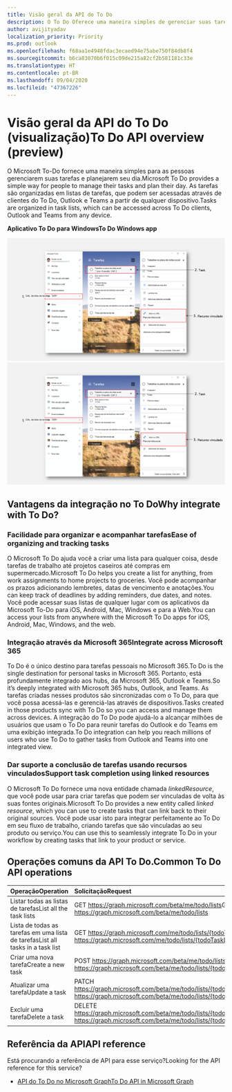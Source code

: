 ```yaml
---
title: Visão geral da API do To Do
description: O To Do Oferece uma maneira simples de gerenciar suas tarefas e planejar o seu dia
author: avijityadav
localization_priority: Priority
ms.prod: outlook
ms.openlocfilehash: f68aa1e4948fdac3ecaed94e75abe750f84db8f4
ms.sourcegitcommit: b6ca83070b6f015c09de215a82cf2b581181c33e
ms.translationtype: HT
ms.contentlocale: pt-BR
ms.lasthandoff: 09/04/2020
ms.locfileid: "47367226"
---
```

# <a name="to-do-api-overview-preview"></a><span data-ttu-id="68540-103">Visão geral da API do To Do (visualização)</span><span class="sxs-lookup"><span data-stu-id="68540-103">To Do API overview (preview)</span></span>
<span data-ttu-id="68540-104">O Microsoft To-Do fornece uma maneira simples para as pessoas gerenciarem suas tarefas e planejarem seu dia.</span><span class="sxs-lookup"><span data-stu-id="68540-104">Microsoft To Do provides a simple way for people to manage their tasks and plan their day.</span></span> <span data-ttu-id="68540-105">As tarefas são organizadas em listas de tarefas, que podem ser acessadas através de clientes do To Do, Outlook e Teams a partir de qualquer dispositivo.</span><span class="sxs-lookup"><span data-stu-id="68540-105">Tasks are organized in task lists, which can be accessed across To Do clients, Outlook and Teams from any device.</span></span>

<span data-ttu-id="68540-106">**Aplicativo To Do para Windows**</span><span class="sxs-lookup"><span data-stu-id="68540-106">**To Do Windows app**</span></span>

<span data-ttu-id="68540-107">![Captura de tela de um aplicativo Microsoft To Do para Windows](./images/todo-windows-app.png "Imagem de um aplicativo Microsoft To Do para Windows")</span><span class="sxs-lookup"><span data-stu-id="68540-107">![Screenshot of a Microsoft To Do Windows App](./images/todo-windows-app.png "Image of Microsoft To Do Windows App")</span></span>

## <a name="why-integrate-with-to-do"></a><span data-ttu-id="68540-108">Vantagens da integração no To Do</span><span class="sxs-lookup"><span data-stu-id="68540-108">Why integrate with To Do?</span></span>

### <a name="ease-of-organizing-and-tracking-tasks"></a><span data-ttu-id="68540-109">Facilidade para organizar e acompanhar tarefas</span><span class="sxs-lookup"><span data-stu-id="68540-109">Ease of organizing and tracking tasks</span></span>
<span data-ttu-id="68540-110">O Microsoft To Do ajuda você a criar uma lista para qualquer coisa, desde tarefas de trabalho até projetos caseiros até compras em supermercado.</span><span class="sxs-lookup"><span data-stu-id="68540-110">Microsoft To Do helps you create a list for anything, from work assignments to home projects to groceries.</span></span> <span data-ttu-id="68540-111">Você pode acompanhar os prazos adicionando lembretes, datas de vencimento e anotações.</span><span class="sxs-lookup"><span data-stu-id="68540-111">You can keep track of deadlines by adding reminders, due dates, and notes.</span></span> <span data-ttu-id="68540-112">Você pode acessar suas listas de qualquer lugar com os aplicativos da Microsoft To-Do para iOS, Android, Mac, Windows e para a Web.</span><span class="sxs-lookup"><span data-stu-id="68540-112">You can access your lists from anywhere with the Microsoft To Do apps for iOS, Android, Mac, Windows, and the web.</span></span> 

### <a name="integrate-across-microsoft-365"></a><span data-ttu-id="68540-113">Integração através da Microsoft 365</span><span class="sxs-lookup"><span data-stu-id="68540-113">Integrate across Microsoft 365</span></span>
<span data-ttu-id="68540-114">To Do é o único destino para tarefas pessoais no Microsoft 365.</span><span class="sxs-lookup"><span data-stu-id="68540-114">To Do is the single destination for personal tasks in Microsoft 365.</span></span> <span data-ttu-id="68540-115">Portanto, está profundamente integrado aos hubs, da Microsoft 365, Outlook e Teams.</span><span class="sxs-lookup"><span data-stu-id="68540-115">So it’s deeply integrated with Microsoft 365 hubs, Outlook, and Teams.</span></span> <span data-ttu-id="68540-116">As tarefas criadas nesses produtos são sincronizadas com o To Do, para que você possa acessá-las e gerenciá-las através de dispositivos.</span><span class="sxs-lookup"><span data-stu-id="68540-116">Tasks created in those products sync with To Do so you can access and manage them across devices.</span></span> <span data-ttu-id="68540-117">A integração do To Do pode ajudá-lo a alcançar milhões de usuários que usam o To Do para reunir tarefas do Outlook e do Teams em uma exibição integrada.</span><span class="sxs-lookup"><span data-stu-id="68540-117">To Do integration can help you reach millions of users who use To Do to gather tasks from Outlook and Teams into one integrated view.</span></span>  

### <a name="support-task-completion-using-linked-resources"></a><span data-ttu-id="68540-118">Dar suporte a conclusão de tarefas usando recursos vinculados</span><span class="sxs-lookup"><span data-stu-id="68540-118">Support task completion using linked resources</span></span>
<span data-ttu-id="68540-119">O Microsoft To Do fornece uma nova entidade chamada _linkedResource_, que você pode usar para criar tarefas que podem ser vinculadas de volta às suas fontes originais.</span><span class="sxs-lookup"><span data-stu-id="68540-119">Microsoft To Do provides a new entity called _linked resource_, which you can use to create tasks that can link back to their original sources.</span></span> <span data-ttu-id="68540-120">Você pode usar isto para integrar perfeitamente ao To Do em seu fluxo de trabalho, criando tarefas que são vinculadas ao seu produto ou serviço.</span><span class="sxs-lookup"><span data-stu-id="68540-120">You can use this to seamlessly integrate To Do in your workflow by creating tasks that link to your product or service.</span></span> 

## <a name="common-to-do-api-operations"></a><span data-ttu-id="68540-121">Operações comuns da API To Do.</span><span class="sxs-lookup"><span data-stu-id="68540-121">Common To Do API operations</span></span>

|<span data-ttu-id="68540-122">Operação</span><span class="sxs-lookup"><span data-stu-id="68540-122">Operation</span></span>|<span data-ttu-id="68540-123">Solicitação</span><span class="sxs-lookup"><span data-stu-id="68540-123">Request</span></span>|
|:--------|:--|
| <span data-ttu-id="68540-124">Listar todas as listas de tarefas</span><span class="sxs-lookup"><span data-stu-id="68540-124">List all the task lists</span></span> | <span data-ttu-id="68540-125">GET https://graph.microsoft.com/beta/me/todo/lists</span><span class="sxs-lookup"><span data-stu-id="68540-125">GET https://graph.microsoft.com/beta/me/todo/lists</span></span> |
| <span data-ttu-id="68540-126">Lista de todas as tarefas em uma lista de tarefas</span><span class="sxs-lookup"><span data-stu-id="68540-126">List all tasks in a task list</span></span> | <span data-ttu-id="68540-127">GET https://graph.microsoft.com/me/todo/lists/{todoTaskListId}/tasks</span><span class="sxs-lookup"><span data-stu-id="68540-127">GET https://graph.microsoft.com/me/todo/lists/{todoTaskListId}/tasks</span></span> |
| <span data-ttu-id="68540-128">Criar uma nova tarefa</span><span class="sxs-lookup"><span data-stu-id="68540-128">Create a new task</span></span> | <span data-ttu-id="68540-129">POST https://graph.microsoft.com/beta/me/todo/lists/{todoTaskListId}/tasks</span><span class="sxs-lookup"><span data-stu-id="68540-129">POST https://graph.microsoft.com/beta/me/todo/lists/{todoTaskListId}/tasks</span></span> |
| <span data-ttu-id="68540-130">Atualizar uma tarefa</span><span class="sxs-lookup"><span data-stu-id="68540-130">Update a task</span></span> | <span data-ttu-id="68540-131">PATCH https://graph.microsoft.com/beta/me/todo/lists/{todoTaskListId}/tasks/{todoTaskId}</span><span class="sxs-lookup"><span data-stu-id="68540-131">PATCH https://graph.microsoft.com/beta/me/todo/lists/{todoTaskListId}/tasks/{todoTaskId}</span></span> |
| <span data-ttu-id="68540-132">Excluir uma tarefa</span><span class="sxs-lookup"><span data-stu-id="68540-132">Delete a task</span></span> | <span data-ttu-id="68540-133">DELETE https://graph.microsoft.com/beta/me/todo/lists/{todoTaskListId}/tasks/{todoTaskId}</span><span class="sxs-lookup"><span data-stu-id="68540-133">DELETE https://graph.microsoft.com/beta/me/todo/lists/{todoTaskListId}/tasks/{todoTaskId}</span></span> |

## <a name="api-reference"></a><span data-ttu-id="68540-134">Referência da API</span><span class="sxs-lookup"><span data-stu-id="68540-134">API reference</span></span>
<span data-ttu-id="68540-135">Está procurando a referência de API para esse serviço?</span><span class="sxs-lookup"><span data-stu-id="68540-135">Looking for the API reference for this service?</span></span>

- [<span data-ttu-id="68540-136">API do To Do no Microsoft Graph</span><span class="sxs-lookup"><span data-stu-id="68540-136">To Do API in Microsoft Graph</span></span>](/graph/api/resources/todo-overview?view=graph-rest-beta)
